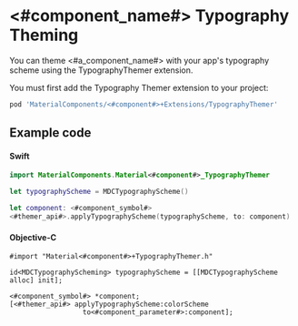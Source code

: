 <!--docs:
title: "Typography Theming"
layout: detail
section: components
excerpt: "How to theme <#component_name#> using the Material Design typography system."
path: <#root_path#>/TypographyTheming/
-->

# <#component_name#> Typography Theming

You can theme <#a_component_name#> with your app's typography scheme using the TypographyThemer
extension.

You must first add the Typography Themer extension to your project:

``` bash
pod 'MaterialComponents/<#component#>+Extensions/TypographyThemer'
```

## Example code

<!--<div class="material-code-render" markdown="1">-->
#### Swift
``` swift
import MaterialComponents.Material<#component#>_TypographyThemer

let typographyScheme = MDCTypographyScheme()

let component: <#component_symbol#>
<#themer_api#>.applyTypographyScheme(typographyScheme, to: component)
```

#### Objective-C

``` objc
#import "Material<#component#>+TypographyThemer.h"

id<MDCTypographyScheming> typographyScheme = [[MDCTypographyScheme alloc] init];

<#component_symbol#> *component;
[<#themer_api#> applyTypographyScheme:colorScheme
                  to<#component_parameter#>:component];
```
<!--</div>-->
